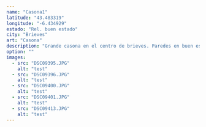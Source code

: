 ```yaml
---
name: "Casona1"
latitude: "43.483319"
longitude: "-6.434929"
estado: "Rel. buen estado"
city: "Brieves"
art: "Casona"
description: "Grande casona en el centro de brieves. Paredes en buen estado, el tejado tambien parece estar relativamente bien.  Bastante maleza. No quedan ventanas."
option: ""
images:
  - src: "DSC09395.JPG"
    alt: "test"
  - src: "DSC09396.JPG"
    alt: "test"
  - src: "DSC09400.JPG"
    alt: "test"
  - src: "DSC09401.JPG"
    alt: "test"
  - src: "DSC09413.JPG"
    alt: "test"
---
```


